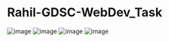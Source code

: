 # Rahil-GDSC-WebDev_Task
![image](https://github.com/Rahil16/Rahil-GDSC-WebDev_Task/assets/57716269/ff8b684b-fe69-4d5d-898e-3c3566544c92)
![image](https://github.com/Rahil16/Rahil-GDSC-WebDev_Task/assets/57716269/281e28ba-8799-4031-8938-aaf02a3d9ec4)
![image](https://github.com/Rahil16/Rahil-GDSC-WebDev_Task/assets/57716269/fc18703f-5d2b-4745-8639-f72bfb8c975b)
![image](https://github.com/Rahil16/Rahil-GDSC-WebDev_Task/assets/57716269/33505072-20d0-4316-be32-d03452ad600d)
